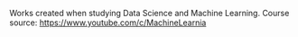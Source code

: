 Works created when studying Data Science and Machine Learning. 
Course source: https://www.youtube.com/c/MachineLearnia
